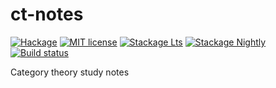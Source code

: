 # ct-notes

[![Hackage](https://img.shields.io/hackage/v/ct-notes.svg?logo=haskell)](https://hackage.haskell.org/package/ct-notes)
[![MIT license](https://img.shields.io/badge/license-MIT-blue.svg)](LICENSE)
[![Stackage Lts](http://stackage.org/package/ct-notes/badge/lts)](http://stackage.org/lts/package/ct-notes)
[![Stackage Nightly](http://stackage.org/package/ct-notes/badge/nightly)](http://stackage.org/nightly/package/ct-notes)
[![Build status](https://img.shields.io/travis/epicallan.al@gmail.com/ct-notes.svg?logo=travis)](https://travis-ci.org/epicallan.al@gmail.com/ct-notes)

Category theory study notes
